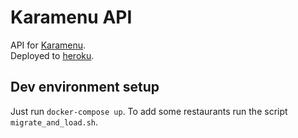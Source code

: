 # Karamenu API

API for [Karamenu](https://github.com/LVK-96/Karamenu-frontend). <br />
Deployed to [heroku](https://karamenu-api.herokuapp.com/restaurants).

## Dev environment setup
Just run `docker-compose up`.
To add some restaurants run the script `migrate_and_load.sh`.

